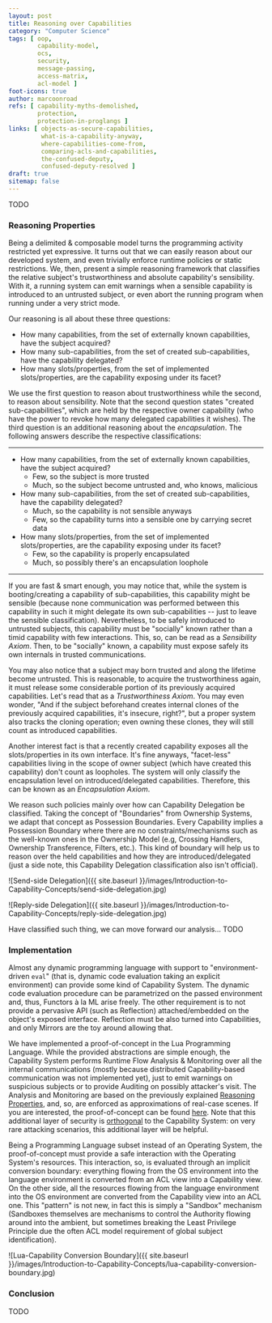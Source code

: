 ```yaml
---
layout: post
title: Reasoning over Capabilities
category: "Computer Science"
tags: [ oop,
        capability-model,
        ocs,
        security,
        message-passing,
        access-matrix,
        acl-model ]
foot-icons: true
author: marcoonroad
refs: [ capability-myths-demolished,
        protection,
        protection-in-proglangs ]
links: [ objects-as-secure-capabilities,
         what-is-a-capability-anyway,
         where-capabilities-come-from,
         comparing-acls-and-capabilities, 
         the-confused-deputy,
         confused-deputy-resolved ]
draft: true
sitemap: false
---
```


TODO

<a name="reasoning-properties"> </a>

### Reasoning Properties

Being a delimited & composable model turns the programming activity restricted yet expressive. It turns out that we can easily
reason about our developed system, and even trivially enforce runtime policies or static restrictions. We, then, present a simple
reasoning framework that classifies the relative subject's trustworthiness and absolute capability's sensibility. With it, a
running system can emit warnings when a sensible capability is introduced to an untrusted subject, or even abort the running program
when running under a very strict mode.

Our reasoning is all about these three questions:
* How many capabilities, from the set of externally known capabilities, have the subject acquired?
* How many sub-capabilities, from the set of created sub-capabilities, have the capability delegated?
* How many slots/properties, from the set of implemented slots/properties, are the capability exposing under its facet?

We use the first question to reason about trustworthiness while the second, to reason about sensibility. Note that the second
question states "created sub-capabilities", which are held by the respective owner capability (who have the power to revoke how
many delegated capabilities it wishes). The third question is an additional reasoning about the _encapsulation_. The following
answers describe the respective classifications:

---

* How many capabilities, from the set of externally known capabilities, have the subject acquired?
  + Few, so the subject is more trusted
  + Much, so the subject become untrusted and, who knows, malicious
* How many sub-capabilities, from the set of created sub-capabilities, have the capability delegated?
  + Much, so the capability is not sensible anyways
  + Few, so the capability turns into a sensible one by carrying secret data
* How many slots/properties, from the set of implemented slots/properties, are the capability exposing under its facet?
  + Few, so the capability is properly encapsulated
  + Much, so possibly there's an encapsulation loophole

---

If you are fast & smart enough, you may notice that, while the system is booting/creating a capability of sub-capabilities,
this capability might be sensible (because none communication was performed between this capability in such it might delegate
its own sub-capabilities -- just to leave the sensible classification). Nevertheless, to be safely introduced to untrusted
subjects, this capability must be "socially" known rather than a timid capability with few interactions. This, so, can be read
as a _Sensibility Axiom_. Then, to be "socially" known, a capability must expose safely its own internals in trusted communications.

You may also notice that a subject may born trusted and along the lifetime become untrusted. This is reasonable, to acquire the
trustworthiness again, it must release some considerable portion of its previously acquired capabilities. Let's read that as
a _Trustworthiness Axiom_. You may even wonder,
"And if the subject beforehand creates internal clones of the previously acquired capabilities, it's insecure, right?",
but a proper system also tracks the cloning operation; even owning these clones, they will still count as introduced capabilities.

Another interest fact is that a recently created capability exposes all the slots/properties in its own interface. It's fine anyways,
"facet-less" capabilities living in the scope of owner subject (which have created this capability) don't count as loopholes. The
system will only classify the encapsulation level on introduced/delegated capabilities. Therefore, this can be known as an
_Encapsulation Axiom_.

We reason such policies mainly over how can Capability Delegation be classified. Taking the concept of "Boundaries" from Ownership Systems,
we adapt that concept as Possession Boundaries. Every Capability implies a Possession Boundary where there are no constraints/mechanisms
such as the well-known ones in the Ownership Model (e.g, Crossing Handlers, Ownership Transference, Filters, etc.). This kind of boundary
will help us to reason over the held capabilities and how they are introduced/delegated (just a side note, this Capability Delegation
classification also isn't official).

![Send-side Delegation]({{ site.baseurl }}/images/Introduction-to-Capability-Concepts/send-side-delegation.jpg)

![Reply-side Delegation]({{ site.baseurl }}/images/Introduction-to-Capability-Concepts/reply-side-delegation.jpg)

Have classified such thing, we can move forward our analysis... TODO

<a name="implementation"></a>

### Implementation

Almost any dynamic programming language with support to "environment-driven `eval`" (that is, dynamic code evaluation taking an explicit
environment) can provide some kind of Capability System. The dynamic code evaluation procedure can be parametrized on the passed
environment and, thus, Functors à la ML arise freely. The other requirement is to not provide a pervasive API (such as Reflection)
attached/embedded on the object's exposed interface. Reflection must be also turned into Capabilities, and only Mirrors are the toy
around allowing that.

We have implemented a proof-of-concept in the Lua Programming Language. While the provided abstractions are simple enough, the Capability
System performs Runtime Flow Analysis & Monitoring over all the internal communications (mostly because distributed Capability-based communication
was not implemented yet), just to emit warnings on suspicious subjects or to provide Auditing on possibly attacker's visit. The Analysis and Monitoring are
based on the previously explained [Reasoning Properties](#reasoning-properties), and, so, are enforced as approximations of real-case scenes.
If you are interested, the proof-of-concept can be found [here](http://github.com/marcoonroad/lua-capability). Note that this additional layer
of security is <u>orthogonal</u> to the Capability System: on very rare attacking scenarios, this additional layer will be helpful.

Being a Programming Language subset instead of an Operating System, the proof-of-concept must provide a safe interaction with the Operating
System's resources. This interaction, so, is evaluated through an implicit conversion boundary: everything flowing from the OS environment into
the language environment is converted from an ACL view into a Capability view. On the other side, all the resources flowing from the language
environment
into the OS environment are converted from the Capability view into an ACL one. This "pattern" is not new, in fact this is simply a "Sandbox" mechanism
(Sandboxes themselves are mechanisms to control the Authority flowing around into the ambient, but sometimes breaking the Least Privilege Principle
due the often ACL model requirement of global subject identification).

![Lua-Capability Conversion Boundary]({{ site.baseurl }}/images/Introduction-to-Capability-Concepts/lua-capability-conversion-boundary.jpg)

<a name="conclusion"> </a>

### Conclusion

TODO
